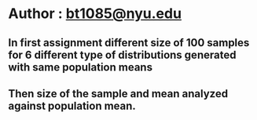 # Author : bt1085@nyu.edu

## In first assignment different size of 100 samples for 6 different type of distributions generated with same population means
## Then size of the sample and mean analyzed against population mean.
